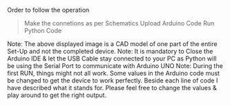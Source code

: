 Order to follow the operation
> Make the connetions as per Schematics
> Upload Arduino Code
> Run Python Code

Note: The above displayed image is a CAD model of one part of the entire Set-Up and not the completed device. 
Note: It is mandatory to Close the Arduino IDE & let the USB Cable stay connected to your PC as Python will be using the Serial Port to communicate with Arduino UNO
Note: During the first RUN, things might not all work. Some values in the Arduino code must be changed to get the device to work perfectly. Beside each line of code I have described what it stands for. Please feel free to change the values & play around to get the right output.
